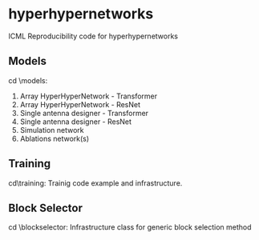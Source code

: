 # hyperhypernetworks
ICML Reproducibility code for hyperhypernetworks

## Models
cd \models:
1. Array HyperHyperNetwork - Transformer 
2. Array HyperHyperNetwork - ResNet
3. Single antenna designer - Transformer
4. Single antenna designer - ResNet
6. Simulation network
5. Ablations network(s)

## Training
cd\training:
Trainig code example and infrastructure.

## Block Selector
cd \blockselector:
Infrastructure class for generic block selection method




